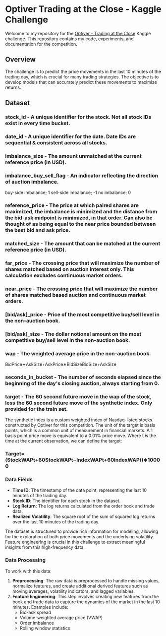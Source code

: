 # Optiver Trading at the Close - Kaggle Challenge

Welcome to my repository for the [Optiver - Trading at the Close](https://www.kaggle.com/competitions/optiver-trading-at-the-close) Kaggle challenge. This repository contains my code, experiments, and documentation for the competition.

## Overview

The challenge is to predict the price movements in the last 10 minutes of the trading day, which is crucial for many trading strategies. The objective is to develop models that can accurately predict these movements to maximize returns.

## Dataset
### stock_id - A unique identifier for the stock. Not all stock IDs exist in every time bucket.
### date_id - A unique identifier for the date. Date IDs are sequential & consistent across all stocks.
### imbalance_size - The amount unmatched at the current reference price (in USD).
### imbalance_buy_sell_flag - An indicator reflecting the direction of auction imbalance.
buy-side imbalance; 1
sell-side imbalance; -1
no imbalance; 0
### reference_price - The price at which paired shares are maximized, the imbalance is minimized and the distance from the bid-ask midpoint is minimized, in that order. Can also be thought of as being equal to the near price bounded between the best bid and ask price.
### matched_size - The amount that can be matched at the current reference price (in USD).
### far_price - The crossing price that will maximize the number of shares matched based on auction interest only. This calculation excludes continuous market orders.
### near_price - The crossing price that will maximize the number of shares matched based auction and continuous market orders.
### [bid/ask]_price - Price of the most competitive buy/sell level in the non-auction book.
### [bid/ask]_size - The dollar notional amount on the most competitive buy/sell level in the non-auction book.
### wap - The weighted average price in the non-auction book.
BidPrice∗AskSize+AskPrice∗BidSizeBidSize+AskSize
### seconds_in_bucket - The number of seconds elapsed since the beginning of the day's closing auction, always starting from 0.
### target - The 60 second future move in the wap of the stock, less the 60 second future move of the synthetic index. Only provided for the train set.
The synthetic index is a custom weighted index of Nasdaq-listed stocks constructed by Optiver for this competition.
The unit of the target is basis points, which is a common unit of measurement in financial markets. A 1 basis point price move is equivalent to a 0.01% price move.
Where t is the time at the current observation, we can define the target:
### Target=(StockWAPt+60StockWAPt−IndexWAPt+60IndexWAPt)∗10000

### Data Fields

- **Time ID**: The timestamp of the data point, representing the last 10 minutes of the trading day.
- **Stock ID**: The identifier for each stock in the dataset.
- **Log Return**: The log returns calculated from the order book and trade data.
- **Realized Volatility**: The square root of the sum of squared log returns over the last 10 minutes of the trading day.

The dataset is structured to provide rich information for modeling, allowing for the exploration of both price movements and the underlying volatility. Feature engineering is crucial in this challenge to extract meaningful insights from this high-frequency data.

### Data Processing

To work with this data:

1. **Preprocessing**: The raw data is preprocessed to handle missing values, normalize features, and create additional derived features such as moving averages, volatility indicators, and lagged variables.
2. **Feature Engineering**: This step involves creating new features from the book and trade data to capture the dynamics of the market in the last 10 minutes. Examples include:
   - Bid-ask spread
   - Volume-weighted average price (VWAP)
   - Order imbalance
   - Rolling window statistics

